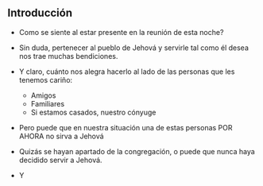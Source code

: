 ## Introducción 
- Como se siente al estar presente en la reunión de esta noche?
- Sin duda, pertenecer al pueblo de Jehová y servirle tal como él desea nos trae muchas bendiciones.
- Y claro, cuánto nos alegra hacerlo al lado de las personas que les tenemos cariño:
	- Amigos
	- Familiares
	- Si estamos casados, nuestro cónyuge 
- Pero puede que en nuestra situación una de estas personas POR AHORA no sirva a Jehová
- Quizás se hayan apartado de la congregación, o puede que nunca haya decidido servir a Jehová.

- Y




